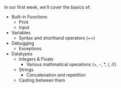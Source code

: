 In our first week, we'll cover the basics of:

- Built-in Functions
    - Print
    - Input
- Variables
    - Syntax and shorthand operators (+=)
- Debugging
    - Exceptions
- Datatypes
    - Integers & Floats
        - Various mathmatical operations (+, -, *, /, //)
    - Strings
        - Concatenation and repetition
    - Casting between them